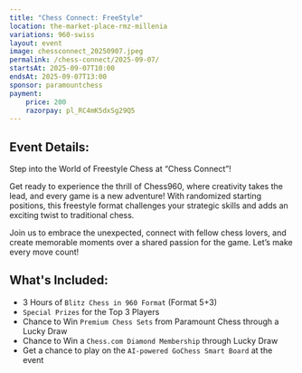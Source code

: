 ```yaml
---
title: "Chess Connect: FreeStyle"
location: the-market-place-rmz-millenia
variations: 960-swiss
layout: event
image: chessconnect_20250907.jpeg
permalink: /chess-connect/2025-09-07/
startsAt: 2025-09-07T10:00
endsAt: 2025-09-07T13:00
sponsor: paramountchess
payment:
    price: 200
    razorpay: pl_RC4mK5dxSg29Q5
---
```

## Event Details:

Step into the World of Freestyle Chess at “Chess Connect”!

Get ready to experience the thrill of Chess960, where creativity takes the lead, and every game is a new adventure! With randomized starting positions, this freestyle format challenges your strategic skills and adds an exciting twist to traditional chess.

Join us to embrace the unexpected, connect with fellow chess lovers, and create memorable moments over a shared passion for the game. Let’s make every move count!


## What's Included:
- 3 Hours of `Blitz Chess in 960 Format` (Format 5+3)
- `Special Prizes` for the Top 3 Players
- Chance to Win `Premium Chess Sets` from Paramount Chess through a Lucky Draw
- Chance to Win a `Chess.com Diamond Membership` through Lucky Draw
- Get a chance to play on the `AI-powered GoChess Smart Board` at the event